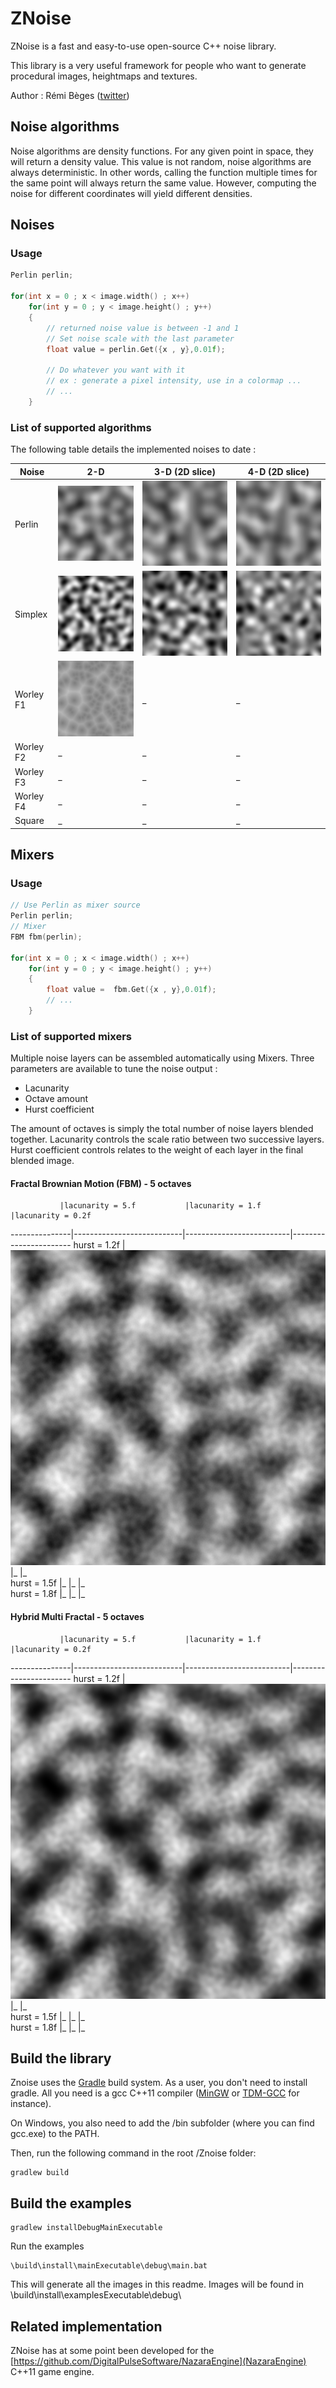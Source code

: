 # ZNoise
ZNoise is a fast and easy-to-use open-source C++ noise library.

This library is a very useful framework for people who want to generate procedural images, heightmaps and textures.

Author : Rémi Bèges ([twitter](https://twitter.com/remibgs))

## Noise algorithms

Noise algorithms are density functions. For any given point in space, they will return a density value.
This value is not random, noise algorithms are always deterministic.
In other words, calling the function multiple times for the same point will always return the same value.
However, computing the noise for different coordinates will yield different densities.

## Noises
### Usage
```c
Perlin perlin;

for(int x = 0 ; x < image.width() ; x++)
    for(int y = 0 ; y < image.height() ; y++)
    {
        // returned noise value is between -1 and 1
        // Set noise scale with the last parameter
        float value = perlin.Get({x , y},0.01f);

        // Do whatever you want with it
        // ex : generate a pixel intensity, use in a colormap ...
        // ...
    }

```
### List of supported algorithms

The following table details the implemented noises to date :

[Perlin2D]: https://github.com/Overdrivr/ZNoise/blob/master/example-images/perlin2d.bmp "Perlin 2d"
[Perlin3D]: https://github.com/Overdrivr/ZNoise/blob/master/example-images/perlin3d.bmp "Perlin 3d"
[Perlin4D]: https://github.com/Overdrivr/ZNoise/blob/master/example-images/perlin4d.bmp "Perlin 4d"
[Simplex2D]: https://github.com/Overdrivr/ZNoise/blob/master/example-images/simplex2d.bmp "Simplex 2d"
[Simplex3D]: https://github.com/Overdrivr/ZNoise/blob/master/example-images/simplex3d.bmp "Simplex 3d"
[Simplex4D]: https://github.com/Overdrivr/ZNoise/blob/master/example-images/simplex4d.bmp "Simplex 4d"
[Worley2DF1]: https://github.com/Overdrivr/ZNoise/blob/master/example-images/worley2d.bmp "Worley 2d"
[FBM2D]: https://github.com/Overdrivr/ZNoise/blob/master/example-images/fbm.bmp "FBM 2d"
[HMF2D]: https://github.com/Overdrivr/ZNoise/blob/master/example-images/hybridmultifractal.bmp "HMF 2d"

Noise     | 2-D                       | 3-D (2D slice)           | 4-D (2D slice)
----------|---------------------------|--------------------------|-----
Perlin    |![Perlin2D][Perlin2D]      |![Perlin3D][Perlin3D]     |![Perlin4D][Perlin4D]    
Simplex   |![Simplex2D][Simplex2D]    |![Simplex3D][Simplex3D]   |![Simplex4D][Simplex4D]   
Worley F1 |![Worley2DF1][Worley2DF1]  |_                         |_
Worley F2 |_                          |_                         |_
Worley F3 |_                          |_                         |_
Worley F4 |_                          |_                         |_
Square    |_                          |_                         |_

## Mixers
### Usage
```c
// Use Perlin as mixer source
Perlin perlin;
// Mixer
FBM fbm(perlin);

for(int x = 0 ; x < image.width() ; x++)
    for(int y = 0 ; y < image.height() ; y++)
    {
        float value =  fbm.Get({x , y},0.01f);
        // ...
    }

```

### List of supported mixers

Multiple noise layers can be assembled automatically using Mixers.
Three parameters are available to tune the noise output :
 * Lacunarity
 * Octave amount
 * Hurst coefficient

The amount of octaves is simply the total number of noise layers blended together.
Lacunarity controls the scale ratio between two successive layers.
Hurst coefficient controls relates to the weight of each layer in the final blended image.

#### Fractal Brownian Motion (FBM) - 5 octaves
               |lacunarity = 5.f           |lacunarity = 1.f          |lacunarity = 0.2f
---------------|---------------------------|--------------------------|-----------------------
hurst = 1.2f   |![FBM2D][FBM2D]           |_                         |_    
hurst = 1.5f   |_                          |_                         |_  
hurst = 1.8f   |_                          |_                         |_


#### Hybrid Multi Fractal - 5 octaves
               |lacunarity = 5.f           |lacunarity = 1.f          |lacunarity = 0.2f
---------------|---------------------------|--------------------------|-----------------------
hurst = 1.2f   |![HMF2D][HMF2D]           |_                         |_    
hurst = 1.5f   |_                          |_                         |_  
hurst = 1.8f   |_                          |_                         |_

## Build the library

Znoise uses the [Gradle](http://gradle.org/) build system. As a user,  you don't need to install gradle. All you need is a gcc C++11 compiler ([MinGW](http://www.mingw.org/) or [TDM-GCC](http://tdm-gcc.tdragon.net/) for instance).

On Windows, you also need to add the /bin subfolder (where you can find gcc.exe) to the PATH.

Then, run the following command in the root /Znoise folder:

```
gradlew build
```

## Build the examples
```
gradlew installDebugMainExecutable
```
Run the examples
```
\build\install\mainExecutable\debug\main.bat
```
This will generate all the images in this readme. Images will be found in \build\install\examplesExecutable\debug\

## Related implementation
ZNoise has at some point been developed for the [https://github.com/DigitalPulseSoftware/NazaraEngine](NazaraEngine) C++11 game engine.

